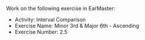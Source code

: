 Work on the following exercise in EarMaster:
- Activity: Interval Comparison
- Exercise Name: Minor 3rd & Major 6th - Ascending
- Exercise Number: 2.5
